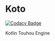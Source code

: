 # Koto

[![Codacy Badge](https://app.codacy.com/project/badge/Grade/7afd1def08274d0eb292fb779d4d7125)](https://www.codacy.com/gh/HellHoleStudios/koto/dashboard?utm_source=github.com&amp;utm_medium=referral&amp;utm_content=HellHoleStudios/koto&amp;utm_campaign=Badge_Grade)

Kotlin Touhou Engine
